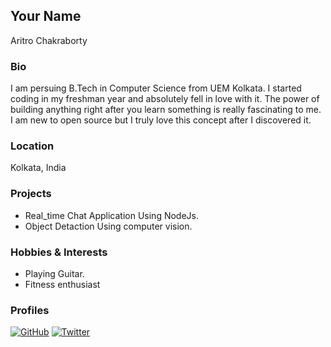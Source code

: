 ## Your Name
Aritro Chakraborty
### Bio
I am persuing B.Tech in Computer Science from UEM Kolkata. I started coding in my freshman year and absolutely fell in love with it. The power of building anything right after you learn something is really fascinating to me. I am new to open source but I truly love this concept after I discovered it.

### Location
Kolkata, India

### Projects
- Real_time Chat Application Using NodeJs.
- Object Detaction Using computer vision.

### Hobbies & Interests
- Playing Guitar.
- Fitness enthusiast

### Profiles
[![GitHub][github-img]](https://github.com/aritrochakraborty29) 
[![Twitter][twitter-img]](https://twitter.com/Aritrochakrabo1)  

<!-- Don't edit the below 2 lines -->
[twitter-img]: https://i.imgur.com/wWzX9uB.png
[github-img]: https://i.imgur.com/9I6NRUm.png
